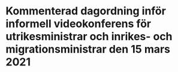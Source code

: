 # Kommenterad dagordning inför informell videokonferens för utrikesministrar och inrikes- och migrationsministrar den 15 mars 2021


